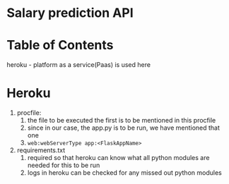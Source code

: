 # Salary prediction API



# Table of Contents



heroku - platform as a service(Paas) is used here



# Heroku

1. procfile:
   1. the file to be executed the first is to be mentioned in this procfile
   2. since in our case, the app.py is to be run, we have mentioned that one
   3. `web:webServerType app:<FlaskAppName>`
2. requirements.txt
   1. required so that heroku can know what all python modules are needed for this to be run 
   2. logs in heroku can be checked for any missed out python modules